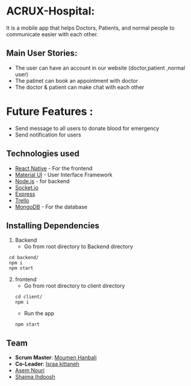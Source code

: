 
# ACRUX-Hospital: 
 It is a mobile app that helps Doctors, Patients, and normal people to communicate easier with each other.
## Main User Stories:
 - The user can have an account in our website (doctor,patient ,normal user)
 - The patinet can book an appointment with doctor
 - The doctor & patient can make chat with each other 

# Future Features :
 - Send message to all users to donate blood for emergency
 - Send notification for users

## Technologies used
- [React Native](https://reactnative.dev/docs/getting-started) - For the frontend
- [Material UI](https://material-ui.com/) - User Interface Framework
- [Node.js](https://nodejs.org/) - for backend
- [Socket.io](https://socket.io/)
- [Express](https://expressjs.com/)
- [Trello](https://trello.com/b/FFojNT3J/thesis-project)
- [MongoDB](http://mongodb.com/) - For the database

## Installing Dependencies
1. Backend
   - Go from root directory to Backend directory
  ```
   cd backend/
   npm i
   npm start
   ```
   
2. frontend
   - Go from root directory to client directory
   ```
   cd client/
   npm i
   ```
   - Run the app
   ```
   npm start
   ```

## Team
- **Scrum Master**: [Moumen Hanbali](https://github.com/Moumenh)
- **Co-Leader**: [Israa kittaneh](https://github.com/israakittaneh)
- [Asem Nouri](https://github.com/asemnouri) 
- [Shaima Ihdoosh](https://github.com/shaima96) 
